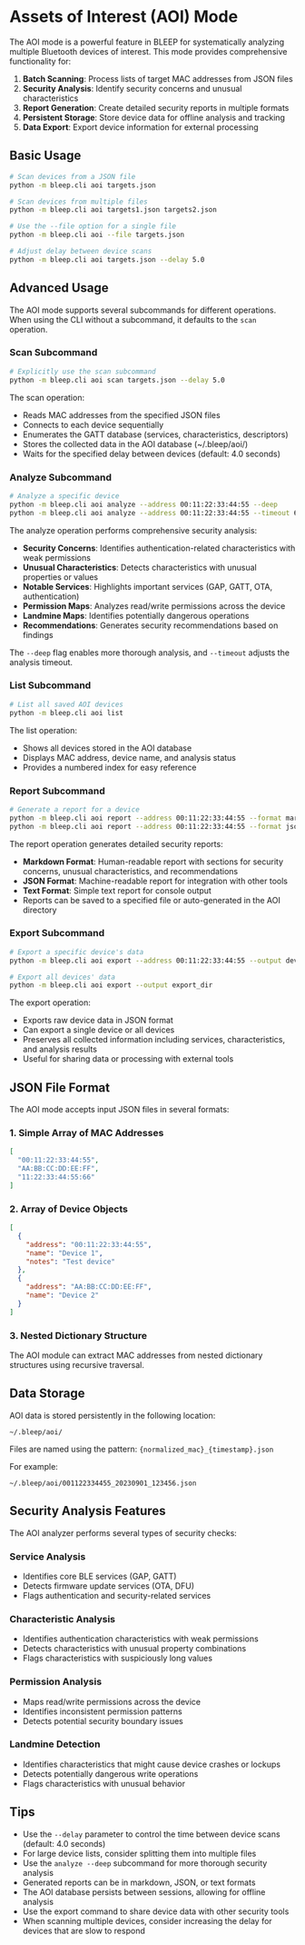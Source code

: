 # Assets of Interest (AOI) Mode

The AOI mode is a powerful feature in BLEEP for systematically analyzing multiple Bluetooth devices of interest. This mode provides comprehensive functionality for:

1. **Batch Scanning**: Process lists of target MAC addresses from JSON files
2. **Security Analysis**: Identify security concerns and unusual characteristics
3. **Report Generation**: Create detailed security reports in multiple formats
4. **Persistent Storage**: Store device data for offline analysis and tracking
5. **Data Export**: Export device information for external processing

## Basic Usage

```bash
# Scan devices from a JSON file
python -m bleep.cli aoi targets.json

# Scan devices from multiple files
python -m bleep.cli aoi targets1.json targets2.json

# Use the --file option for a single file
python -m bleep.cli aoi --file targets.json

# Adjust delay between device scans
python -m bleep.cli aoi targets.json --delay 5.0
```

## Advanced Usage

The AOI mode supports several subcommands for different operations. When using the CLI without a subcommand, it defaults to the `scan` operation.

### Scan Subcommand

```bash
# Explicitly use the scan subcommand
python -m bleep.cli aoi scan targets.json --delay 5.0
```

The scan operation:
- Reads MAC addresses from the specified JSON files
- Connects to each device sequentially
- Enumerates the GATT database (services, characteristics, descriptors)
- Stores the collected data in the AOI database (~/.bleep/aoi/)
- Waits for the specified delay between devices (default: 4.0 seconds)

### Analyze Subcommand

```bash
# Analyze a specific device
python -m bleep.cli aoi analyze --address 00:11:22:33:44:55 --deep
python -m bleep.cli aoi analyze --address 00:11:22:33:44:55 --timeout 60
```

The analyze operation performs comprehensive security analysis:
- **Security Concerns**: Identifies authentication-related characteristics with weak permissions
- **Unusual Characteristics**: Detects characteristics with unusual properties or values
- **Notable Services**: Highlights important services (GAP, GATT, OTA, authentication)
- **Permission Maps**: Analyzes read/write permissions across the device
- **Landmine Maps**: Identifies potentially dangerous operations
- **Recommendations**: Generates security recommendations based on findings

The `--deep` flag enables more thorough analysis, and `--timeout` adjusts the analysis timeout.

### List Subcommand

```bash
# List all saved AOI devices
python -m bleep.cli aoi list
```

The list operation:
- Shows all devices stored in the AOI database
- Displays MAC address, device name, and analysis status
- Provides a numbered index for easy reference

### Report Subcommand

```bash
# Generate a report for a device
python -m bleep.cli aoi report --address 00:11:22:33:44:55 --format markdown
python -m bleep.cli aoi report --address 00:11:22:33:44:55 --format json --output device_report.json
```

The report operation generates detailed security reports:
- **Markdown Format**: Human-readable report with sections for security concerns, unusual characteristics, and recommendations
- **JSON Format**: Machine-readable report for integration with other tools
- **Text Format**: Simple text report for console output
- Reports can be saved to a specified file or auto-generated in the AOI directory

### Export Subcommand

```bash
# Export a specific device's data
python -m bleep.cli aoi export --address 00:11:22:33:44:55 --output device_data.json

# Export all devices' data
python -m bleep.cli aoi export --output export_dir
```

The export operation:
- Exports raw device data in JSON format
- Can export a single device or all devices
- Preserves all collected information including services, characteristics, and analysis results
- Useful for sharing data or processing with external tools

## JSON File Format

The AOI mode accepts input JSON files in several formats:

### 1. Simple Array of MAC Addresses

```json
[
  "00:11:22:33:44:55",
  "AA:BB:CC:DD:EE:FF",
  "11:22:33:44:55:66"
]
```

### 2. Array of Device Objects

```json
[
  {
    "address": "00:11:22:33:44:55",
    "name": "Device 1",
    "notes": "Test device"
  },
  {
    "address": "AA:BB:CC:DD:EE:FF",
    "name": "Device 2"
  }
]
```

### 3. Nested Dictionary Structure

The AOI module can extract MAC addresses from nested dictionary structures using recursive traversal.

## Data Storage

AOI data is stored persistently in the following location:

```
~/.bleep/aoi/
```

Files are named using the pattern: `{normalized_mac}_{timestamp}.json`

For example:
```
~/.bleep/aoi/001122334455_20230901_123456.json
```

## Security Analysis Features

The AOI analyzer performs several types of security checks:

### Service Analysis
- Identifies core BLE services (GAP, GATT)
- Detects firmware update services (OTA, DFU)
- Flags authentication and security-related services

### Characteristic Analysis
- Identifies authentication characteristics with weak permissions
- Detects characteristics with unusual property combinations
- Flags characteristics with suspiciously long values

### Permission Analysis
- Maps read/write permissions across the device
- Identifies inconsistent permission patterns
- Detects potential security boundary issues

### Landmine Detection
- Identifies characteristics that might cause device crashes or lockups
- Detects potentially dangerous write operations
- Flags characteristics with unusual behavior

## Tips

- Use the `--delay` parameter to control the time between device scans (default: 4.0 seconds)
- For large device lists, consider splitting them into multiple files
- Use the `analyze --deep` subcommand for more thorough security analysis
- Generated reports can be in markdown, JSON, or text formats
- The AOI database persists between sessions, allowing for offline analysis
- Use the export command to share device data with other security tools
- When scanning multiple devices, consider increasing the delay for devices that are slow to respond